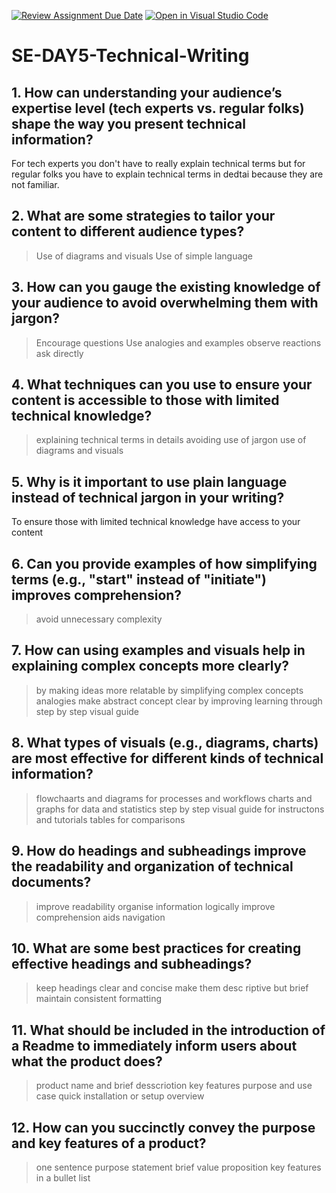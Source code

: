 [![Review Assignment Due Date](https://classroom.github.com/assets/deadline-readme-button-22041afd0340ce965d47ae6ef1cefeee28c7c493a6346c4f15d667ab976d596c.svg)](https://classroom.github.com/a/zsAR-pyY)
[![Open in Visual Studio Code](https://classroom.github.com/assets/open-in-vscode-2e0aaae1b6195c2367325f4f02e2d04e9abb55f0b24a779b69b11b9e10269abc.svg)](https://classroom.github.com/online_ide?assignment_repo_id=18468536&assignment_repo_type=AssignmentRepo)
# SE-DAY5-Technical-Writing
## 1. How can understanding your audience’s expertise level (tech experts vs. regular folks) shape the way you present technical information?
For tech experts you don't have to really explain technical terms but for regular folks you have to explain technical terms in dedtai 
because they are not familiar. 
## 2. What are some strategies to tailor your content to different audience types?
>Use of diagrams and visuals
>Use of simple language
## 3. How can you gauge the existing knowledge of your audience to avoid overwhelming them with jargon?
>Encourage questions
>Use analogies and examples
>observe reactions
>ask directly
## 4. What techniques can you use to ensure your content is accessible to those with limited technical knowledge?
>explaining technical terms in details
>avoiding use of jargon
>use of diagrams and visuals

## 5. Why is it important to use plain language instead of technical jargon in your writing?
To ensure those with limited technical knowledge have access to your content
## 6. Can you provide examples of how simplifying terms (e.g., "start" instead of "initiate") improves comprehension?
>avoid unnecessary complexity
## 7. How can using examples and visuals help in explaining complex concepts more clearly?
>by making ideas more relatable
>by simplifying complex concepts
>analogies make abstract concept clear
>by improving learning through step by step visual guide
## 8. What types of visuals (e.g., diagrams, charts) are most effective for different kinds of technical information?
>flowchaarts and diagrams for processes and workflows
>charts and graphs for data and statistics
>step by step visual guide for instructons and tutorials
>tables for comparisons
## 9. How do headings and subheadings improve the readability and organization of technical documents?
>improve readability
>organise information logically
>improve comprehension
>aids navigation

## 10. What are some best practices for creating effective headings and subheadings?
>keep headings clear and concise
>make them desc riptive but brief
>maintain consistent formatting
## 11. What should be included in the introduction of a Readme to immediately inform users about what the product does?
>product name and brief desscriotion
>key features
>purpose and use case
>quick installation or setup overview
## 12. How can you succinctly convey the purpose and key features of a product?
>one sentence purpose statement
>brief value proposition
>key features in a bullet list
